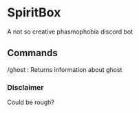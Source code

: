 # SpiritBox
A not so creative phasmophobia discord bot


## Commands
/ghost <ghosttype> : Returns information about ghost

### Disclaimer
Could be rough?
